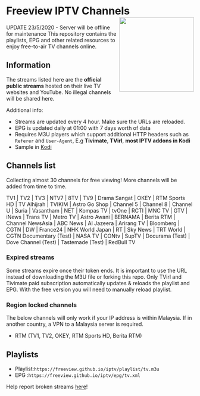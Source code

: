 # Freeview IPTV Channels <img align="right" src="http://freeview.github.io/iptv/freeview.png" width="200">
UPDATE 23/5/2020 - Server will be offline for maintenance 
This repository contains the playlists, EPG and other related resources to enjoy free-to-air TV channels online.

## Information
The streams listed here are the **official public streams** hosted on their live TV websites and YouTube. No illegal channels will be shared here.

Additional info:
* Streams are updated every 4 hour. Make sure the URLs are reloaded.
* EPG is updated daily at 01:00 with 7 days worth of data
* Requires M3U players which support additional HTTP headers such as `Referer` and `User-Agent`, E.g **Tivimate**, **TVirl**, **most IPTV addons in Kodi**
* Sample in [Kodi](https://www.youtube.com/watch?v=u5BUG6iQHUc)

## Channels list
Collecting almost 30 channels for free viewing! More channels will be added from time to time.

TV1 | TV2 | TV3 | NTV7 | 8TV | TV9 | Drama Sangat | OKEY | RTM Sports HD | TV Alhijrah | TVIKIM | Astro Go Shop  | Channel 5  | Channel 8  | Channel U  | Suria  | Vasantham  | NET | Kompas TV | tvOne | RCTI | MNC TV | GTV | iNews | Trans TV | Metro TV | Astro Awani  | BERNAMA  | Berita RTM | Channel NewsAsia  | ABC News | Al Jazeera | Arirang TV | Bloomberg  | CGTN | DW | France24 | NHK World Japan | RT | Sky News | TRT World | CGTN Documentary (Test) | NASA TV | CONtv | SupTV | Docurama (Test) | Dove Channel (Test) | Tastemade (Test) | RedBull TV

### Expired streams
Some streams expire once their token ends. It is important to use the URL instead of downloading the M3U file or forking this repo. Only TVirl and Tivimate paid subscription automatically updates & reloads the playlist and EPG. With the free version you will need to manually reload playlist.

### Region locked channels
The below channels will only work if your IP address is within Malaysia. If in another country, a VPN to a Malaysia server is required.
* RTM (TV1, TV2, OKEY, RTM Sports HD, Berita RTM)

## Playlists
* Playlist:`https://freeview.github.io/iptv/playlist/tv.m3u`
* EPG     :`https://freeview.github.io/iptv/epg/tv.xml`

Help report broken streams [here](https://github.com/freeview/iptv/issues/new)!
